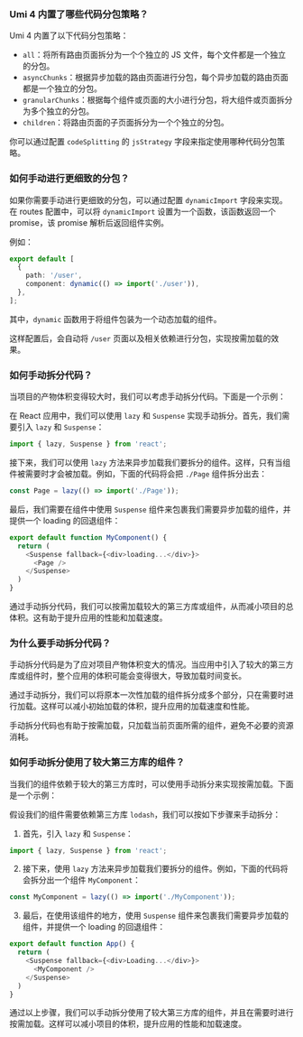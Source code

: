 ### Umi 4 内置了哪些代码分包策略？

Umi 4 内置了以下代码分包策略：

- `all`：将所有路由页面拆分为一个个独立的 JS 文件，每个文件都是一个独立的分包。
- `asyncChunks`：根据异步加载的路由页面进行分包，每个异步加载的路由页面都是一个独立的分包。
- `granularChunks`：根据每个组件或页面的大小进行分包，将大组件或页面拆分为多个独立的分包。
- `children`：将路由页面的子页面拆分为一个个独立的分包。

你可以通过配置 `codeSplitting` 的 `jsStrategy` 字段来指定使用哪种代码分包策略。

### 如何手动进行更细致的分包？

如果你需要手动进行更细致的分包，可以通过配置 `dynamicImport` 字段来实现。在 routes 配置中，可以将 `dynamicImport` 设置为一个函数，该函数返回一个 promise，该 promise 解析后返回组件实例。

例如：

```ts
export default [
  {
    path: '/user',
    component: dynamic(() => import('./user')),
  },
];
```

其中，`dynamic` 函数用于将组件包装为一个动态加载的组件。

这样配置后，会自动将 `/user` 页面以及相关依赖进行分包，实现按需加载的效果。

### 如何手动拆分代码？

当项目的产物体积变得较大时，我们可以考虑手动拆分代码。下面是一个示例：

在 React 应用中，我们可以使用 `lazy` 和 `Suspense` 实现手动拆分。首先，我们需要引入 `lazy` 和 `Suspense`：

```ts
import { lazy, Suspense } from 'react';
```

接下来，我们可以使用 `lazy` 方法来异步加载我们要拆分的组件。这样，只有当组件被需要时才会被加载。例如，下面的代码将会把 `./Page` 组件拆分出去：

```ts
const Page = lazy(() => import('./Page'));
```

最后，我们需要在组件中使用 `Suspense` 组件来包裹我们需要异步加载的组件，并提供一个 loading 的回退组件：

```ts
export default function MyComponent() {
  return (
    <Suspense fallback={<div>loading...</div>}>
      <Page />
    </Suspense>
  )
}
```

通过手动拆分代码，我们可以按需加载较大的第三方库或组件，从而减小项目的总体积。这有助于提升应用的性能和加载速度。

### 为什么要手动拆分代码？

手动拆分代码是为了应对项目产物体积变大的情况。当应用中引入了较大的第三方库或组件时，整个应用的体积可能会变得很大，导致加载时间变长。

通过手动拆分，我们可以将原本一次性加载的组件拆分成多个部分，只在需要时进行加载。这样可以减小初始加载的体积，提升应用的加载速度和性能。

手动拆分代码也有助于按需加载，只加载当前页面所需的组件，避免不必要的资源消耗。

### 如何手动拆分使用了较大第三方库的组件？

当我们的组件依赖于较大的第三方库时，可以使用手动拆分来实现按需加载。下面是一个示例：

假设我们的组件需要依赖第三方库 `lodash`，我们可以按如下步骤来手动拆分：

1. 首先，引入 `lazy` 和 `Suspense`：

```ts
import { lazy, Suspense } from 'react';
```

2. 接下来，使用 `lazy` 方法来异步加载我们要拆分的组件。例如，下面的代码将会拆分出一个组件 `MyComponent`：

```ts
const MyComponent = lazy(() => import('./MyComponent'));
```

3. 最后，在使用该组件的地方，使用 `Suspense` 组件来包裹我们需要异步加载的组件，并提供一个 loading 的回退组件：

```ts
export default function App() {
  return (
    <Suspense fallback={<div>Loading...</div>}>
      <MyComponent />
    </Suspense>
  )
}
```

通过以上步骤，我们可以手动拆分使用了较大第三方库的组件，并且在需要时进行按需加载。这样可以减小项目的体积，提升应用的性能和加载速度。

